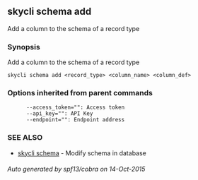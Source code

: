 ## skycli schema add

Add a column to the schema of a record type

### Synopsis


Add a column to the schema of a record type

```
skycli schema add <record_type> <column_name> <column_def>
```

### Options inherited from parent commands

```
      --access_token="": Access token
      --api_key="": API Key
      --endpoint="": Endpoint address
```

### SEE ALSO
* [skycli schema](skycli_schema.md)	 - Modify schema in database

###### Auto generated by spf13/cobra on 14-Oct-2015
